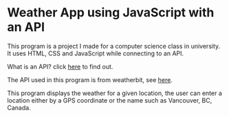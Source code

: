 # Weather App using JavaScript with an API

This program is a project I made for a computer science class in university.
It uses HTML, CSS and JavaScript while connecting to an API.

What is an API? click [here](https://www.mulesoft.com/resources/api/what-is-an-api) to find out.<br>

The API used in this program is from weatherbit, see [here](https://www.weatherbit.io/).

This program displays the weather for a given location, the user can enter a location either by a GPS coordinate or the name such as Vancouver, BC, Canada.
